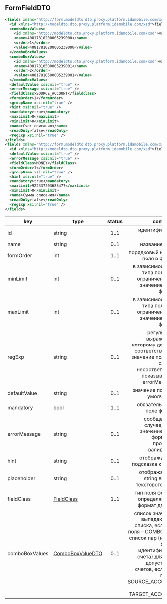 ## FormFieldDTO

```xml
<fields xmlns="http://form.modeldto.dto.proxy.platform.idamobile.com/xsd">
  <id xmlns="http://modeldto.dto.proxy.platform.idamobile.com/xsd">field_id</id>
  <comboBoxValues>
    <id xmlns="http://modeldto.dto.proxy.platform.idamobile.com/xsd">val_id</id>
    <name>40817810200005239000</name>
    <order>1</order>
    <value>40817810200005239000</value>
  </comboBoxValues>
  <comboBoxValues>
    <id xmlns="http://modeldto.dto.proxy.platform.idamobile.com/xsd">val_id</id>
    <name>40817810500005239001</name>
    <order>2</order>
    <value>40817810500005239001</value>
  </comboBoxValues>
  <defaultValue xsi:nil="true" />
  <errorMessage xsi:nil="true" />
  <fieldClass>SOURCE_ACCOUNT</fieldClass>
  <formOrder>1</formOrder>
  <groupName xsi:nil="true" />
  <hint xsi:nil="true" />
  <mandatory>true</mandatory>
  <maxLimit>0</maxLimit>
  <minLimit>0</minLimit>
  <name>Счет списания</name>
  <readOnly>false</readOnly>
  <regExp xsi:nil="true" />
</fields>
<fields xmlns="http://form.modeldto.dto.proxy.platform.idamobile.com/xsd">
  <id xmlns="http://modeldto.dto.proxy.platform.idamobile.com/xsd">field_id</id>
  <defaultValue xsi:nil="true" />
  <errorMessage xsi:nil="true" />
  <fieldClass>MONEY</fieldClass>
  <formOrder>1</formOrder>
  <groupName xsi:nil="true" />
  <hint xsi:nil="true" />
  <mandatory>true</mandatory>
  <maxLimit>922337203685477</maxLimit>
  <minLimit>0</minLimit>
  <name>Сумма списания</name>
  <readOnly>false</readOnly>
  <regExp xsi:nil="true" />
</fields>
```

key | type | status | comment
--- | ---- | :----: | ---:
id | string | 1..1 | идентификатор поля
name | string | 0..1 | название поля
formOrder | int | 1..1 | порядковый номер поля в форме
minLimit | int | 0..1 | в зависимости от типа поля это ограничения на значение поля формы
maxLimit | int | 0..1 | в зависимости от типа поля это ограничения на значение поля формы
regExp | string | 0..1 | регулярное выражение, которому должно соответствовать значение поля и в случае несоответствия показывается errorMessage
defaultValue | string | 0..1 | значение поля по умолчанию
mandatory | bool | 1..1 | обязательность поле формы
errorMessage | string | 0..1 | сообщение в случае, если значение поля формы не проходит валидацию
hint | string | 0..1 | отображаемая подсказка к полю
placeholder | string | 0..1 | отображаемое string внутри текстового поля
fieldClass | [FieldClass](#introduction) | 1..1 | тип поля формы, определяющий формат данных
comboBoxValues | [ComboBoxValueDTO](#introduction) | 0..1 | список значений выпадающего списка, если тип поля – COMBOBOX; список пар {номер счета, идентификатор счета} для всех допустимых счетов, если тип поля – SOURCE_ACCOUNT и TARGET_ACCOUNT






























